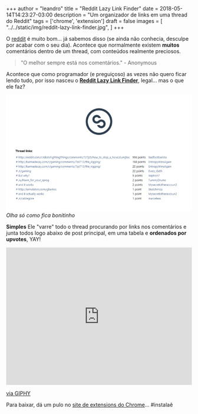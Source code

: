 +++
author = "leandro"
title = "Reddit Lazy Link Finder"
date = 2018-05-14T14:23:27-03:00
description = "Um organizador de links em uma thread do Reddit"
tags = ['chrome', 'extension']
draft = false
images = [
    "../../static/img/reddit-lazy-link-finder.jpg",
]
+++

O [reddit](http://reddit.com) é muito bom... já sabemos disso (se ainda não conhecia, desculpe por acabar com o seu dia). Acontece que normalmente existem **muitos** comentários dentro de um thread, com conteúdos realmente preciosos.

> "O melhor sempre está nos comentários." 
> \- Anonymous

Acontece que como programador (e preguiçoso) as vezes não quero ficar lendo tudo, por isso nasceu o **[Reddit Lazy Link Finder](https://chrome.google.com/webstore/detail/reddit-lazy-link-finder/enhgnalehbaejodghkdamanoccnlokef)**, legal... mas o que ele faz?

![Reddit Lazy Link Finder](../../static/img/reddit-lazy-link-finder.jpg)
*Olha só como fica bonitinho*

**Simples**
Ele "varre" todo o thread procurando por links nos comentários e junta todos logo abaixo de post principal, em uma tabela e **ordenados por upvotes**, YAY!

<div style="width:100%;height:0;padding-bottom:74%;position:relative;"><iframe src="https://giphy.com/embed/xHMIDAy1qkzNS" width="100%" height="100%" style="position:absolute" frameBorder="0" class="giphy-embed" allowFullScreen></iframe></div><p><a href="https://giphy.com/gifs/thumbs-up-xHMIDAy1qkzNS">via GIPHY</a></p>

Para baixar, dá um pulo no [site de extensions do Chrome](https://chrome.google.com/webstore/detail/reddit-lazy-link-finder/enhgnalehbaejodghkdamanoccnlokef)... #instalaê